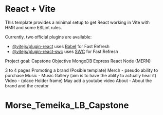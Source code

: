 # React + Vite

This template provides a minimal setup to get React working in Vite with HMR and some ESLint rules.

Currently, two official plugins are available:

- [@vitejs/plugin-react](https://github.com/vitejs/vite-plugin-react/blob/main/packages/plugin-react/README.md) uses [Babel](https://babeljs.io/) for Fast Refresh
- [@vitejs/plugin-react-swc](https://github.com/vitejs/vite-plugin-react-swc) uses [SWC](https://swc.rs/) for Fast Refresh

Project goal: Capstone Objective
MongoDB 
Express 
React
Node (MERN)

3 to 4 pages Promoting a brand (Posible template)
Merch - pseudo ability to purchase
Music - Music Gallery (aim is to have the ablity to actually hear it)
Video - (place Holder frame) May add a youtube video
About - About the brand and the creator
# Morse_Temeika_LB_Capstone
